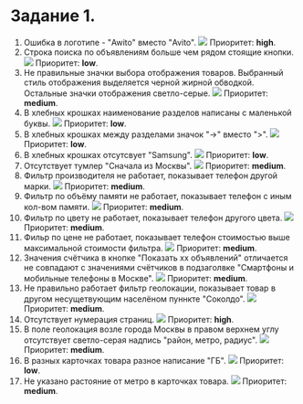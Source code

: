 # Задание 1.

1. Ошибка в логотипе - "Awito" вместо "Avito".
   ![](task1-images/bug1.jpeg)
   Приоритет: **high**.
2. Строка поиска по объявлениям больше чем рядом стоящие кнопки.
   ![](task1-images/bug3.jpeg)
   Приоритет: **low**.
3. Не правильные значки выбора отображения товаров. Выбранный стиль отображения выделяется черной жирной обводкой. Остальные значки отображения светло-серые.
   ![](task1-images/bug2.jpeg)
   Приоритет: **medium**.
4. В хлебных крошках наименование разделов написаны с маленькой буквы.
   ![](task1-images/bug4.jpeg)
   Приоритет: **low**.
5. В хлебных крошках между разделами значок "->" вместо ">".
   ![](task1-images/bug5.jpeg)
   Приоритет: **low**.
6. В хлебных крошках отсутсвует "Samsung".
   ![](task1-images/bug6.jpeg)
   Приоритет: **low**.
7. Отсутствует тумлер "Сначала из Москвы".
   ![](task1-images/bug7.jpeg)
   Приоритет: **medium**.
8. Фильтр производителя не работает, показывает телефон другой марки.
   ![](task1-images/bug8.jpeg)
   Приоритет: **medium**.
9. Фильтр по объёму памяти не работает, показывает телефон с иным кол-вом памяти.
   ![](task1-images/bug9.jpeg)
   Приоритет: **medium**.
10. Фильтр по цвету не работает, показывает телефон другого цвета.
    ![](task1-images/bug10.jpeg)
    Приоритет: **medium**.
11. Фильр по цене не работает, показывает телефон стоимостью выше максимальной стоимости фильтра.
    ![](task1-images/bug11.jpeg)
    Приоритет: **medium**.
12. Значения счётчика в кнопке "Показать хх объявлений" отличается не совпадают с значениями счётчиков в подзаголвке "Смартфоны и мобильные телефоны в Москве".
    ![](task1-images/bug12.jpeg)
    Приоритет: **medium**.
13. Не правильно работает фильтр геолокации, показывает товар в другом несущетвующим населёном пуннкте "Соколдо".
    ![](task1-images/bug13.jpeg)
    Приоритет: **medium**.
14. Отсутствует нумерация страниц.
    ![](task1-images/bug14.jpeg)
    Приоритет: **high**.
15. В поле геолокация возле города Москвы в правом верхнем углу отсутствует светло-серая надпись "район, метро, радиус".
    ![](task1-images/bug15.jpeg)
    Приоритет: **medium**.
16. В разных карточках товара разное написание "ГБ".
    ![](task1-images/bug16.jpeg)
    Приоритет: **low**.
17. Не указано растояние от метро в карточках товара.
    ![](task1-images/bug17.jpeg)
    Приоритет: **medium**.
